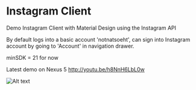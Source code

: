 Instagram Client
===============

Demo Instagram Client with Material Design using the Instagram API

By default logs into a basic account 'notnatsoeht', can sign into Instagram account by going to 'Account' in navigation drawer. 

minSDK = 21 for now

Latest demo on Nexus 5 http://youtu.be/h8NnH6LbL0w

![Alt text](http://i.imgur.com/IU4yV2F.jpg?raw=true "Screenshots")
